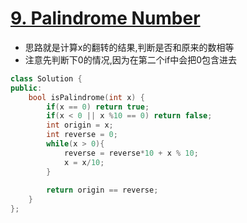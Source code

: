 # [9. Palindrome Number](https://leetcode.com/problems/palindrome-number/)
* 思路就是计算x的翻转的结果,判断是否和原来的数相等
* 注意先判断下0的情况,因为在第二个if中会把0包含进去

```c++
class Solution {
public:
    bool isPalindrome(int x) {
        if(x == 0) return true;
        if(x < 0 || x %10 == 0) return false;
        int origin = x;
        int reverse = 0;
        while(x > 0){
            reverse = reverse*10 + x % 10;
            x = x/10;
        }
        
        return origin == reverse;
    }
};

```
